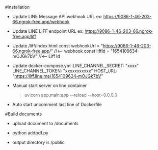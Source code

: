 #installation
- Update LINE Message API webhook URL
    ex: https://9086-1-46-203-66.ngrok-free.app/webhook

- Update LINE LIFF endpoint URL
    ex: https://9086-1-46-203-66.ngrok-free.app/liff

- Update /liff/index.html
    const webhookUrl = "https://9086-1-46-203-66.ngrok-free.app/"  //<-- webhook
    const liffId = "1654109634-mOJGk7bV" //<-- Liff Id

- Update docker-compose.yml
      LINE_CHANNEL_SECRET: "xxxx"
      LINE_CHANNEL_TOKEN: "xxxxxxxxxxx"
      HOST_URL: "https://liff.line.me/1654109634-mOJGk7bV"

- Manual start server on line container
    > uvicorn app.main:app --reload --host=0.0.0.0

- Auto start uncomment last line of Dockerfile


#Build documents
- upload document to /documents

- python addpdf.py

- output directory is /public